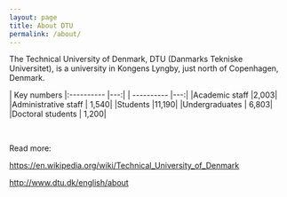 ```yaml
---
layout: page
title: About DTU
permalink: /about/
---
```



The Technical University of Denmark, DTU (Danmarks Tekniske Universitet), is a university in Kongens Lyngby, just north of Copenhagen, Denmark.


| Key numbers
|:----------            |---:|
| ----------            |---:|
|Academic staff         |2,003|
|Administrative staff   | 1,540|
|Students               |11,190|
|Undergraduates         | 6,803|
|Doctoral students      | 1,200|

<br />

Read more:

<https://en.wikipedia.org/wiki/Technical_University_of_Denmark>

<http://www.dtu.dk/english/about>
